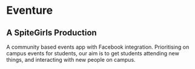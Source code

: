 # Eventure

## A SpiteGirls Production

A community based events app with Facebook integration. 
Prioritising on campus events for students, our aim is to get students attending new things, 
and interacting with new people on campus.
